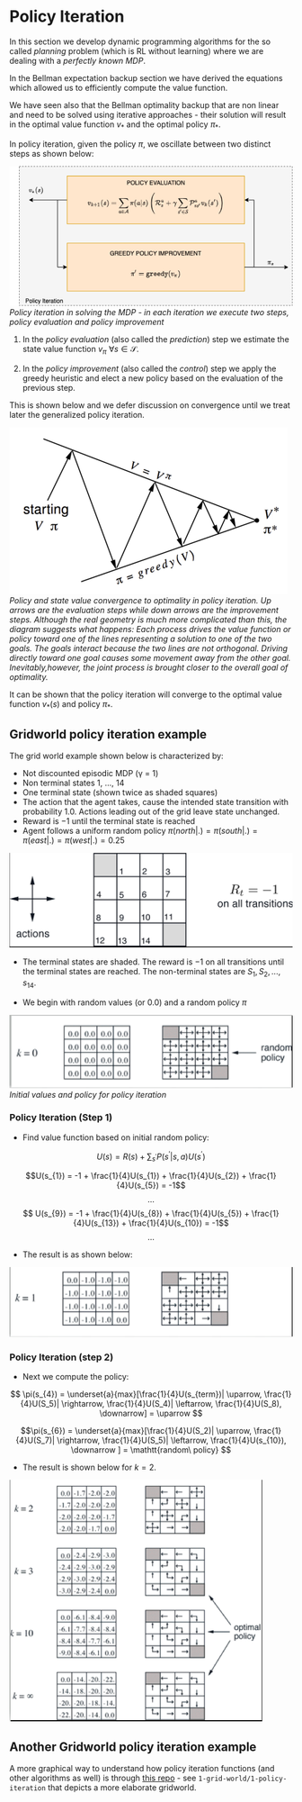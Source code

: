 # Policy Iteration

In this section we develop dynamic programming algorithms for the so called _planning_ problem (which is RL without learning) where we are dealing with a _perfectly known MDP_. 

In the Bellman expectation backup section we have derived the equations which allowed us to efficiently compute the value function. 

We have seen also that the Bellman optimality backup  that are non linear and need to be solved using iterative approaches - their solution will result in the optimal value function $v_*$ and the optimal policy $\pi_*$. 

In policy iteration, given the policy $\pi$, we oscillate between two distinct steps as shown below:

![policy-iteration-steps](images/policy-iteration-summary.png)
*Policy iteration in solving the MDP - in each iteration we execute two steps, policy evaluation and policy improvement*

1. In the _policy evaluation_ (also called the _prediction_) step we estimate the state value function $v_\pi ~ \forall s \in \mathcal S$.

2. In the _policy improvement_ (also called the _control_) step we apply the greedy heuristic and elect a new policy based on the evaluation of the previous step. 

This is shown below and we defer discussion on convergence until we treat later the generalized policy iteration. 

![policy-iteration-convergence](images/policy-iteration-convergence.png)
*Policy and state value convergence to optimality in policy iteration. Up arrows are the evaluation steps while down arrows are the improvement steps. Although  the  real geometry is much more complicated than this, the diagram  suggests  what happens: Each  process  drives  the  value  function  or  policy toward one of the lines representing a solution to one of the two goals.  The goals interact because the two lines are not orthogonal.  Driving directly toward one goal causes some movement away from the other goal.  Inevitably,however, the joint process is brought closer to the overall goal of optimality.*

It can be shown that the policy iteration will converge to the optimal value function $v_*(s)$ and policy $\pi_*$. 

## Gridworld policy iteration example

The grid world example shown below is characterized by:

* Not discounted episodic MDP (γ = 1)
* Non terminal states 1, ..., 14
* One terminal state (shown twice as shaded squares)
* The action that the agent takes, cause the intended state transition with probability 1.0. Actions leading out of the grid leave state unchanged.
* Reward is −1 until the terminal state is reached
* Agent follows a uniform random policy $\pi(north|.) = \pi(south|.) = \pi(east|.) = \pi(west | .) = 0.25$

  
![Grid world (source: Sutton)](./images/gridworld-sutton.PNG)

* The terminal states are shaded. The reward is $-1$ on all transitions until the terminal states are reached. The non-terminal states are $S_1,S_2,...,s_{14}$.

* We begin with random values (or 0.0) and a random policy $\pi$

![policy-iter-1](images/policy-iter-1.PNG)
*Initial values and policy for policy iteration*

### Policy Iteration (Step 1)

* Find value function based on initial random policy: 

$$U(s) = R(s) + \sum_{s^\prime} P(s^\prime| s,a)U(s^\prime)$$

$$U(s_{1}) = -1 + \frac{1}{4}U(s_{1}) + \frac{1}{4}U(s_{2}) + \frac{1}{4}U(s_{5}) = -1$$ 
$$\ldots$$
$$ U(s_{9}) = -1 + \frac{1}{4}U(s_{8}) + \frac{1}{4}U(s_{5}) + \frac{1}{4}U(s_{13}) + \frac{1}{4}U(s_{10}) = -1$$
$$ \ldots $$

* The result is as shown below:

![policy-iter-value](images/policy-iter-2.PNG)

### Policy Iteration (step 2)

* Next we compute the policy:

$$ \pi(s_{4}) =   \underset{a}{max}[\frac{1}{4}U(s_{term})| \uparrow, 
  \frac{1}{4}U(S_5)| \rightarrow, 
  \frac{1}{4}U(S_4)| \leftarrow, 
  \frac{1}{4}U(S_8), \downarrow] = \uparrow $$

$$\pi(s_{6}) =  \underset{a}{max}[\frac{1}{4}U(S_2)| \uparrow, 
\frac{1}{4}U(S_7)| \rightarrow, 
 \frac{1}{4}U(S_5)| \leftarrow, 
\frac{1}{4}U(s_{10}), \downarrow ] = \mathtt{random\ policy} $$

* The result is shown below for $k=2$.  

![policy-iter-value](images/policy-iter-3.PNG)

## Another Gridworld policy iteration example

A more graphical way to understand how policy iteration functions (and other algorithms as well)  is through [this repo](https://github.com/rlcode/reinforcement-learning/) - see `1-grid-world/1-policy-iteration` that depicts a more elaborate gridworld. 


